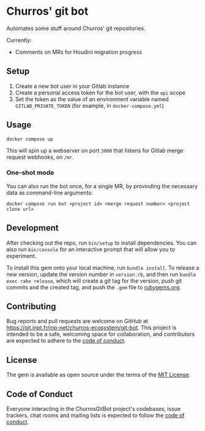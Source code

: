 # Churros' git bot

Automates some stuff around Churros' git repositories.

Currently:

- Comments on MRs for Houdini migration progress

## Setup

1. Create a new bot user in your Gitlab instance
2. Create a personal access token for the bot user, with the `api` scope
3. Set the token as the value of an environment variable named `GITLAB_PRIVATE_TOKEN` (for example, in `docker-compose.yml`)

## Usage

```
docker compose up
```

This will spin up a webserver on port `3000` that listens for Gitlab merge request webhooks, on `/mr`.

### One-shot mode

You can also run the bot once, for a single MR, by provinding the necessary data as command-line arguments:

```
docker compose run bot <project id> <merge request number> <project clone url>
```

## Development

After checking out the repo, run `bin/setup` to install dependencies. You can also run `bin/console` for an interactive prompt that will allow you to experiment.

To install this gem onto your local machine, run `bundle install`. To release a new version, update the version number in `version.rb`, and then run `bundle exec rake release`, which will create a git tag for the version, push git commits and the created tag, and push the `.gem` file to [rubygems.org](https://rubygems.org).

## Contributing

Bug reports and pull requests are welcome on GitHub at https://git.inpt.fr/inp-net/churros-ecosystem/git-bot. This project is intended to be a safe, welcoming space for collaboration, and contributors are expected to adhere to the [code of conduct](https://git.inpt.fr/inp-net/churros-ecosystem/git-bot/-/blob/main/CODE_OF_CONDUCT.md).

## License

The gem is available as open source under the terms of the [MIT License](https://opensource.org/licenses/MIT).

## Code of Conduct

Everyone interacting in the ChurrosGitBot project's codebases, issue trackers, chat rooms and mailing lists is expected to follow the [code of conduct](https://git.inpt.fr/inp-net/churros-ecosystem/git-bot/-/blob/main/CODE_OF_CONDUCT.md).
